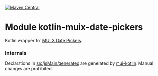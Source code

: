 [![Maven Central](https://img.shields.io/maven-central/v/org.jetbrains.kotlin-wrappers/kotlin-muix-date-pickers)](https://search.maven.org/artifact/org.jetbrains.kotlin-wrappers/kotlin-muix-date-pickers)

# Module kotlin-muix-date-pickers

Kotlin wrapper for [MUI X Date Pickers](https://mui.com/x/react-date-pickers/).

### Internals

Declarations in [src/jsMain/generated](./src/jsMain/generated) are generated
by [mui-kotlin](https://github.com/karakum-team/mui-kotlin).
Manual changes are prohibited.
